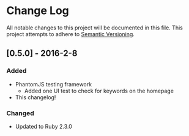 # Change Log
All notable changes to this project will be documented in this file.
This project attempts to adhere to [Semantic Versioning](http://semver.org/).

## [0.5.0] - 2016-2-8
### Added
- PhantomJS testing framework
  - Added one UI test to check for keywords on the homepage
- This changelog!
 ### Changed
- Updated to Ruby 2.3.0